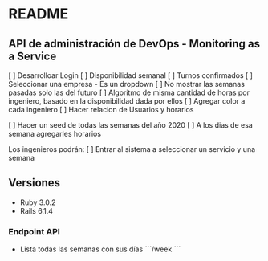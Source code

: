 # README

## API de administración de DevOps - Monitoring as a Service

[ ] Desarrolloar Login
[ ] Disponibilidad semanal
[ ] Turnos confirmados
[ ] Seleccionar una empresa - Es un dropdown
[ ] No mostrar las semanas pasadas solo las del futuro
[ ] Algoritmo de misma cantidad de horas por ingeniero, basado en la disponibilidad dada por ellos
[ ] Agregar color a cada ingeniero
[ ] Hacer relacion de Usuarios y horarios

[ ] Hacer un seed de todas las semanas del año 2020
[ ] A los dias de esa semana agregarles horarios

Los ingenieros podrán:
[ ] Entrar al sistema a seleccionar un servicio y una semana

## Versiones
- Ruby 3.0.2
- Rails 6.1.4

### Endpoint API
* Lista todas las semanas con sus días
´´´/week ´´´
